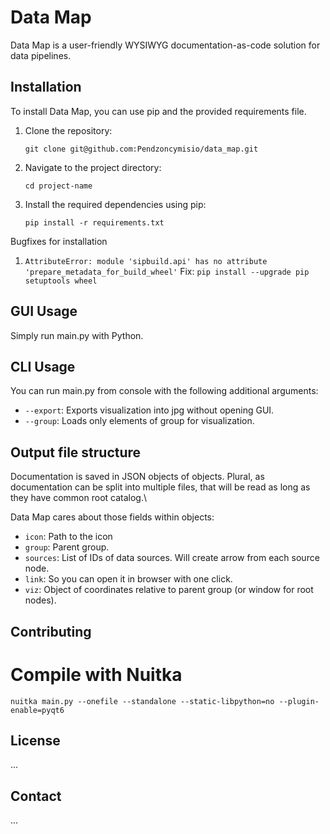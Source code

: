 # Data Map

Data Map is a user-friendly WYSIWYG documentation-as-code solution for data pipelines.

## Installation

To install Data Map, you can use pip and the provided requirements file.

1. Clone the repository:

    ```shell
    git clone git@github.com:Pendzoncymisio/data_map.git
    ```

2. Navigate to the project directory:

    ```shell
    cd project-name
    ```

3. Install the required dependencies using pip:

    ```shell
    pip install -r requirements.txt
    ```

Bugfixes for installation

1. `AttributeError: module 'sipbuild.api' has no attribute 'prepare_metadata_for_build_wheel'`
Fix: `pip install --upgrade pip setuptools wheel`

## GUI Usage

Simply run main.py with Python.

## CLI Usage

You can run main.py from console with the following additional arguments:

- `--export`: Exports visualization into jpg without opening GUI.
- `--group`: Loads only elements of group for visualization.

## Output file structure

Documentation is saved in JSON objects of objects. Plural, as documentation can be split into multiple files, that will be read as long as they have common root catalog.\

Data Map cares about those fields within objects:
- `icon`: Path to the icon
- `group`: Parent group.
- `sources`: List of IDs of data sources. Will create arrow from each source node.
- `link`: So you can open it in browser with one click.
- `viz`: Object of coordinates relative to parent group (or window for root nodes).

## Contributing

# Compile with Nuitka

`nuitka main.py --onefile --standalone --static-libpython=no --plugin-enable=pyqt6`

## License

...

## Contact

...
